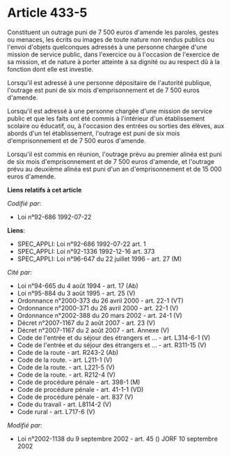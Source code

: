 # Article 433-5

Constituent un outrage puni de 7 500 euros d'amende les paroles, gestes ou menaces, les écrits ou images de toute nature non
rendus publics ou l'envoi d'objets quelconques adressés à une personne chargée d'une mission de service public, dans
l'exercice ou à l'occasion de l'exercice de sa mission, et de nature à porter atteinte à sa dignité ou au respect dû à la
fonction dont elle est investie.

Lorsqu'il est adressé à une personne dépositaire de l'autorité publique, l'outrage est puni de six mois d'emprisonnement et
de 7 500 euros d'amende.

Lorsqu'il est adressé à une personne chargée d'une mission de service public et que les faits ont été commis à l'intérieur
d'un établissement scolaire ou éducatif, ou, à l'occasion des entrées ou sorties des élèves, aux abords d'un tel
établissement, l'outrage est puni de six mois d'emprisonnement et de 7 500 euros d'amende.

Lorsqu'il est commis en réunion, l'outrage prévu au premier alinéa est puni de six mois d'emprisonnement et de 7 500 euros
d'amende, et l'outrage prévu au deuxième alinéa est puni d'un an d'emprisonnement et de 15 000 euros d'amende.

**Liens relatifs à cet article**

_Codifié par_:

  - Loi n°92-686 1992-07-22

**Liens**:

  - SPEC_APPLI: Loi n°92-686 1992-07-22 art. 1
  - SPEC_APPLI: Loi n°92-1336 1992-12-16 art. 373
  - SPEC_APPLI: Loi n°96-647 du 22 juillet 1996 - art. 27 (M)

_Cité par_:

  - Loi n°94-665 du 4 août 1994 - art. 17 (Ab)
  - Loi n°95-884 du 3 août 1995 - art. 25 (V)
  - Ordonnance n°2000-373 du 26 avril 2000 - art. 22-1 (VT)
  - Ordonnance n°2000-371 du 26 avril 2000 - art. 22-1 (V)
  - Ordonnance n°2002-388 du 20 mars 2002 - art. 24-1 (V)
  - Décret n°2007-1167 du 2 août 2007 - art. 23 (V)
  - Décret n°2007-1167 du 2 août 2007 - art. Annexe (V)
  - Code de l'entrée et du séjour des étrangers et ... - art. L314-6-1 (V)
  - Code de l'entrée et du séjour des étrangers et ... - art. R311-15 (V)
  - Code de la route - art. R243-2 (Ab)
  - Code de la route. - art. L211-1 (V)
  - Code de la route. - art. L221-5 (V)
  - Code de la route. - art. R212-4 (V)
  - Code de procédure pénale - art. 398-1 (M)
  - Code de procédure pénale - art. 41-1-1 (VD)
  - Code de procédure pénale - art. 837 (V)
  - Code du travail - art. L8114-2 (V)
  - Code rural - art. L717-6 (V)

_Modifié par_:

  - Loi n°2002-1138 du 9 septembre 2002 - art. 45 () JORF 10 septembre 2002
